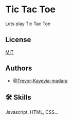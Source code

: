 # Tic Tac Toe
Lets play Tic Tac Toe
## License

[MIT](https://choosealicense.com/licenses/mit/)


## Authors

- [@Trevor-Kayeyia-madara](https://github.com/Trevor-Kayeyia-Madara)


## 🛠 Skills
Javascript, HTML, CSS...